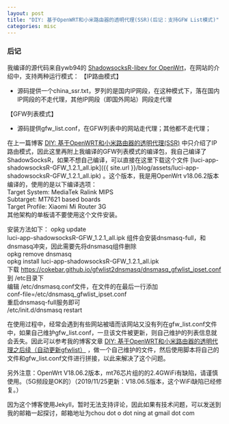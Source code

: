 ```yaml
---
layout: post
title: "DIY: 基于OpenWRT和小米路由器的透明代理(SSR)(后记：支持GFW List模式)"
categories: misc
---
```


### 后记

我编译的源代码来自ywb94的 [ShadowsocksR-libev for OpenWrt](https://github.com/xluoke/ywb94-openwrt-ssr)，在网站的介绍中，支持两种运行模式：
【IP路由模式】
 - 源码提供一个china_ssr.txt，罗列的是国内IP网段，在这种模式下，落在国内IP网段的不走代理，其他IP网段（即国外网站）网段走代理

【GFW列表模式】
 - 源码提供gfw_list.conf，在GFW列表中的网站走代理；其他都不走代理；

在上一篇博客 [DIY: 基于OpenWRT和小米路由器的透明代理(SSR)](https://chou-o-ning.github.io/blog/misc/2019/03/05/build-openwrt-ssr-on-Xiaomi-Mi-Router-3G-box.html) 中只介绍了IP路由模式，因此这里再附上我编译的GFW列表模式的编译包，我自己编译了ShadowSocksR，如果不想自己编译，可以直接在这里下载这个文件 [luci-app-shadowsocksR-GFW_1.2.1_all.ipk]({{ site.url }}/blog/assets/luci-app-shadowsocksR-GFW_1.2.1_all.ipk) 。这个版本，我是用OpenWrt v18.06.2版本编译的，使用的是以下编译选项：  
Target System: MediaTek Ralink MIPS  
Subtarget: MT7621 based boards  
Target Profile: Xiaomi Mi Router 3G  
其他架构的单板请不要使用这个文件安装。

安装方法如下： 
opkg update  
luci-app-shadowsocksR-GFW_1.2.1_all.ipk 组件会安装dnsmasq-full，和dnsmasq冲突，因此需要先将dnsmasq组件删除  
opkg remove dnsmasq  
opkg install luci-app-shadowsocksR-GFW_1.2.1_all.ipk  
下载 https://cokebar.github.io/gfwlist2dnsmasq/dnsmasq_gfwlist_ipset.conf 到 /etc目录下  
编辑 /etc/dnsmasq.conf文件，在文件的在最后一行添加  
conf-file=/etc/dnsmasq_gfwlist_ipset.conf  
重启dnsmasq-full服务即可  
/etc/init.d/dnsmasq restart  

在使用过程中，经常会遇到有些网站被墙而该网站又没有列在gfw_list.conf文件中，如果自己维护gfw_list.conf，一旦该文件被更新，则自己维护的列表信息就会丢失。因此可以参考我的博客文章 [DIY: 基于OpenWRT和小米路由器的透明代理之后续（自动更新gfwlist）](http://blog.chinaunix.net/uid-26598889-id-5791265.html) ，做一个自己维护的文件，然后使用脚本将自己的文件和gfw_list.conf文件进行拼接，以此来解决了这个问题。   


另外注意：OpenWrt V18.06.2版本，mt76芯片组的的2.4GWiFi有缺陷，请谨慎使用。（5G频段是OK的）（2019/11/25更新：V18.06.5版本，这个WiFi缺陷已经修复。）

因为这个博客使用Jekyll，暂时无法支持评论，因此如果有技术问题，可以发送到我的邮箱一起探讨，邮箱地址为chou dot o dot ning at gmail dot com  

